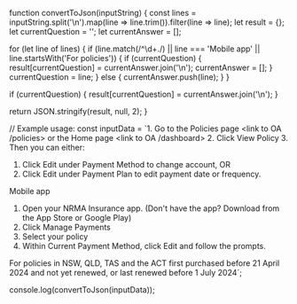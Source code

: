 function convertToJson(inputString) {
  const lines = inputString.split('\n').map(line => line.trim()).filter(line => line);
  let result = {};
  let currentQuestion = '';
  let currentAnswer = [];

  for (let line of lines) {
    if (line.match(/^\d+\./) || line === 'Mobile app' || line.startsWith('For policies')) {
      if (currentQuestion) {
        result[currentQuestion] = currentAnswer.join('\n');
        currentAnswer = [];
      }
      currentQuestion = line;
    } else {
      currentAnswer.push(line);
    }
  }

  if (currentQuestion) {
    result[currentQuestion] = currentAnswer.join('\n');
  }

  return JSON.stringify(result, null, 2);
}

// Example usage:
const inputData = `1. Go to the Policies page <link to OA /policies> or the Home page <link to OA /dashboard>
2. Click View Policy
3. Then you can either:
   1. Click Edit under Payment Method to change account, OR
   2. Click Edit under Payment Plan to edit payment date or frequency.

Mobile app

1. Open your NRMA Insurance app. (Don't have the app? Download from the App Store or Google Play)
2. Click Manage Payments
3. Select your policy
4. Within Current Payment Method, click Edit and follow the prompts.

For policies in NSW, QLD, TAS and the ACT first purchased before 21 April 2024 and not yet renewed, or last renewed before 1 July 2024`;

console.log(convertToJson(inputData));
